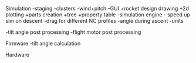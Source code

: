 Simulation
-staging
-clusters
-wind+pitch
-GUI
+rocket design drawing
+2d plotting
+parts creation
+tree
+property table
-simulation engine - speed up sim on descent
-drag for different NC profiles
-angle during ascent
-units 

-tilt angle post processing
-flight motor post processing

Firmware
-tilt angle calculation


Hardware